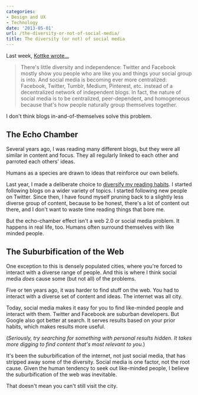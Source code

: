 ```yaml
---
categories:
- Design and UX
- Technology
date: '2013-05-01'
url: /the-diversity-or-not-of-social-media/
title: The diversity (or not) of social media
---
```


Last week, <a href="http://kottke.org/13/04/the-wisdom-of-crowdsourcing-manhunts">Kottke wrote...</a>

<blockquote>There's little diversity and independence: Twitter and Facebook mostly show you people who are like you and things your social group is into. And social media is becoming ever more centralized: Facebook, Twitter, Tumblr, Medium, Pinterest, etc. instead of a decentralized network of independent blogs. In fact, the nature of social media is to be centralized, peer-dependent, and homogeneous because that's how people naturally group themselves together.</blockquote>

I don't think blogs in-and-of-themselves solve this problem.
<!--more-->
<h2>The Echo Chamber</h2>

Several years ago, I was reading many different blogs, but they were all similar in content and focus. They all regularly linked to each other and parroted each others' ideas.

Humans as a species are drawn to ideas that reinforce our own beliefs.

Last year, I made a deliberate choice to <a href="https://gomakethings.com/my-goal-for-the-new-year/">diversify my reading habits</a>. I started following blogs on a wider variety of topics. I started following new people on Twitter. Since then, I have found myself pruning back to a slightly less diverse group of content, because to be honest, there's a lot of content out there, and I don't want to waste time reading things that bore me.

But the echo-chamber effect isn't a web 2.0 or social media problem. It happens in real life, too. Humans often surround themselves with like minded people.

<h2>The Suburbification of the Web</h2>

One exception to this is densely populated cities, where you're forced to interact with a diverse range of people. And this is where I think social media <em>does</em> cause some (but not all) of the problems.

Five or ten years ago, it was harder to find stuff on the web. You had to interact with a diverse set of content and ideas. The internet was all city.

Today, social media makes it easy for you to find like-minded people and interact with them. Twitter and Facebook are suburban developers. But Google also got better at search. It serves results based on your prior habits, which makes results more useful.

(<em>Seriously, try searching for something with personal results hidden. It takes more digging to find content that's most relevant to you.</em>)

It's been the suburbification of the internet, not just social media, that has stripped away some of the diversity. Social media is one factor, not the root cause. Given the human tendency to seek out like-minded people, I believe the suburbification of the web was inevitable.

That doesn't mean you can't still visit the city.
